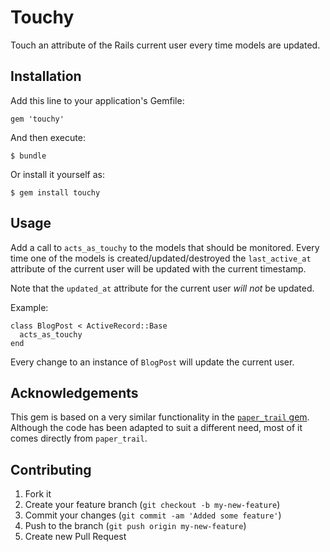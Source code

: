 # Touchy

Touch an attribute of the Rails current user every time models are updated.

## Installation

Add this line to your application's Gemfile:

    gem 'touchy'

And then execute:

    $ bundle

Or install it yourself as:

    $ gem install touchy

## Usage

Add a call to `acts_as_touchy` to the models that should be monitored. Every time one of the models is created/updated/destroyed the `last_active_at` attribute of the current user will be updated with the current timestamp.

Note that the `updated_at` attribute for the current user *will not* be updated.

Example:

    class BlogPost < ActiveRecord::Base
      acts_as_touchy
    end

Every change to an instance of `BlogPost` will update the current user.

## Acknowledgements

This gem is based on a very similar functionality in the [`paper_trail` gem](https://github.com/airblade/paper_trail).
Although the code has been adapted to suit a different need, most of it comes directly from `paper_trail`.

## Contributing

1. Fork it
2. Create your feature branch (`git checkout -b my-new-feature`)
3. Commit your changes (`git commit -am 'Added some feature'`)
4. Push to the branch (`git push origin my-new-feature`)
5. Create new Pull Request
